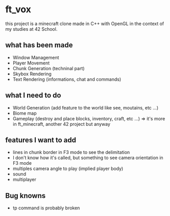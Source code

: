 # ft_vox

this project is a minecraft clone made in C++ with OpenGL in the context of my studies at 42 School.

## what has been made

- Window Management
- Player Movement
- Chunk Generation (techninal part)
- Skybox Rendering
- Text Rendering (informations, chat and commands)

## what I need to do

- World Generation (add feature to the world like see, moutains, etc ...)
- Biome map
- Gameplay (destroy and place blocks, inventory, craft, etc ...) => it's more in ft_minecraft, another 42 project but anyway

## features I want to add
- lines in chunk border in F3 mode to see the delimitation
- I don't know how it's called, but something to see camera orientation in F3 mode
- multiples camera angle to play (implied player body)
- sound 
- multiplayer

## Bug knowns

- tp command is probably broken
